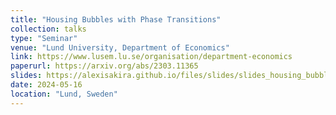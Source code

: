 ```yaml
---
title: "Housing Bubbles with Phase Transitions"
collection: talks
type: "Seminar"
venue: "Lund University, Department of Economics"
link: https://www.lusem.lu.se/organisation/department-economics
paperurl: https://arxiv.org/abs/2303.11365
slides: https://alexisakira.github.io/files/slides/slides_housing_bubble.pdf
date: 2024-05-16
location: "Lund, Sweden"
---
```

